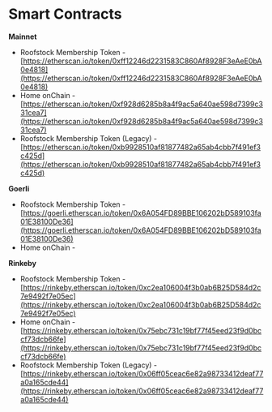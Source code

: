 # Smart Contracts

**Mainnet**

* Roofstock Membership Token - [https://etherscan.io/token/0xff12246d2231583C860Af8928F3eAeE0bA0e4818](https://etherscan.io/token/0xff12246d2231583C860Af8928F3eAeE0bA0e4818)
* Home onChain - [https://etherscan.io/token/0xf928d6285b8a4f9ac5a640ae598d7399c331cea7](https://etherscan.io/token/0xf928d6285b8a4f9ac5a640ae598d7399c331cea7)
* Roofstock Membership Token (Legacy) - [https://etherscan.io/token/0xb9928510af81877482a65ab4cbb7f491ef3c425d](https://etherscan.io/token/0xb9928510af81877482a65ab4cbb7f491ef3c425d)

**Goerli**

* Roofstock Membership Token - [https://goerli.etherscan.io/token/0x6A054FD89BBE106202bD589103fa01E38100De36](https://goerli.etherscan.io/token/0x6A054FD89BBE106202bD589103fa01E38100De36)
* Home onChain -&#x20;

**Rinkeby**

* Roofstock Membership Token - [https://rinkeby.etherscan.io/token/0xc2ea106004f3b0ab6B25D584d2c7e9492f7e05ec](https://rinkeby.etherscan.io/token/0xc2ea106004f3b0ab6B25D584d2c7e9492f7e05ec)
* Home onChain - [https://rinkeby.etherscan.io/token/0x75ebc731c19bf77f45eed23f9d0bccf73dcb66fe](https://rinkeby.etherscan.io/token/0x75ebc731c19bf77f45eed23f9d0bccf73dcb66fe)
* Roofstock Membership Token (Legacy) - [https://rinkeby.etherscan.io/token/0x06ff05ceac6e82a98733412deaf77a0a165cde44](https://rinkeby.etherscan.io/token/0x06ff05ceac6e82a98733412deaf77a0a165cde44)
